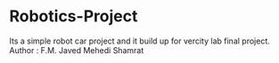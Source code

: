 # Robotics-Project
Its a simple robot car project and it build up for vercity lab final project.
Author : F.M. Javed Mehedi Shamrat
